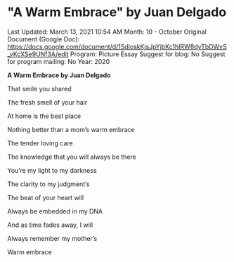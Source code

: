 # "A Warm Embrace" by Juan Delgado

Last Updated: March 13, 2021 10:54 AM
Month: 10 - October
Original Document (Google Doc): https://docs.google.com/document/d/1SdioskKjsJpYjbKc1hIRW8dyTbDWvS_vKcXSe9UNf3A/edit
Program: Picture Essay
Suggest for blog: No
Suggest for program mailing: No
Year: 2020

**A Warm Embrace by Juan Delgado**

That smile you shared

The fresh smell of your hair

At home is the best place

Nothing better than a mom’s warm embrace

The tender loving care

The knowledge that you will always be there

You’re my light to my darkness

The clarity to my judgment’s

The beat of your heart will

Always be embedded in my DNA

And as time fades away, I will

Always remember my mother’s

Warm embrace